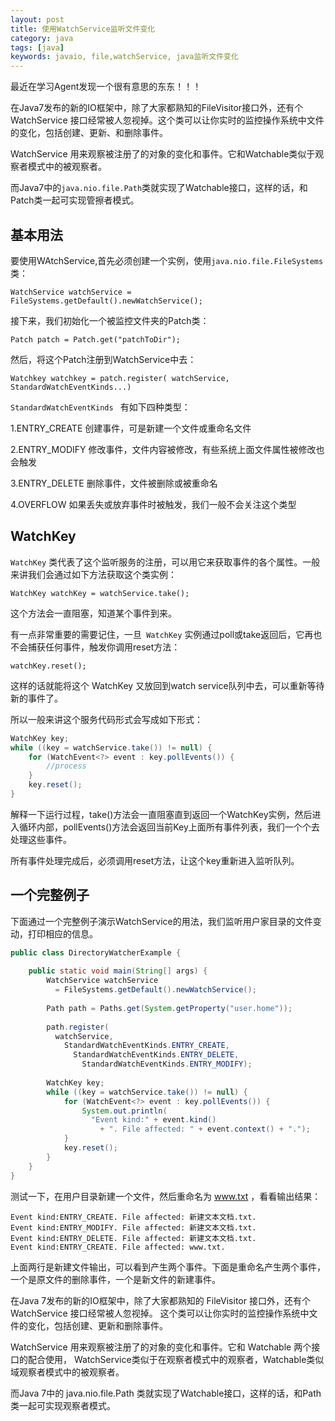 ```yaml
---
layout: post
title: 使用WatchService监听文件变化
category: java
tags: [java]
keywords: javaio, file,watchService, java监听文件变化
---
```

最近在学习Agent发现一个很有意思的东东！！！

在Java7发布的新的IO框架中，除了大家都熟知的FileVisitor接口外，还有个WatchService 接口经常被人忽视掉。这个类可以让你实时的监控操作系统中文件的变化，包括创建、更新、和删除事件。

WatchService 用来观察被注册了的对象的变化和事件。它和Watchable类似于观察者模式中的被观察者。

而Java7中的`java.nio.file.Path`类就实现了Watchable接口，这样的话，和Patch类一起可实现管擦者模式。

## 基本用法

要使用WAtchService,首先必须创建一个实例，使用`java.nio.file.FileSystems`类：

`WatchService watchService = FileSystems.getDefault().newWatchService();`

接下来，我们初始化一个被监控文件夹的Patch类：

`Patch patch = Patch.get("patchToDir");`

然后，将这个Patch注册到WatchService中去：

`Watchkey watchkey = patch.register( watchService, StandardWatchEventKinds...)`

`StandardWatchEventKinds ` 有如下四种类型：

1.ENTRY_CREATE 创建事件，可是新建一个文件或重命名文件

2.ENTRY_MODIFY 修改事件，文件内容被修改，有些系统上面文件属性被修改也会触发

3.ENTRY_DELETE 删除事件，文件被删除或被重命名

4.OVERFLOW 如果丢失或放弃事件时被触发，我们一般不会关注这个类型
 
## WatchKey

`WatchKey` 类代表了这个监听服务的注册，可以用它来获取事件的各个属性。一般来讲我们会通过如下方法获取这个类实例：

`WatchKey watchKey = watchService.take();`

这个方法会一直阻塞，知道某个事件到来。

有一点非常重要的需要记住，一旦` WatchKey` 实例通过poll或take返回后，它再也不会捕获任何事件，触发你调用reset方法：

`watchKey.reset();`

这样的话就能将这个 WatchKey 又放回到watch service队列中去，可以重新等待新的事件了。

所以一般来讲这个服务代码形式会写成如下形式：

```java
WatchKey key;
while ((key = watchService.take()) != null) {
    for (WatchEvent<?> event : key.pollEvents()) {
        //process
    }
    key.reset();
}

```

解释一下运行过程，take()方法会一直阻塞直到返回一个WatchKey实例，然后进入循环内部，pollEvents()方法会返回当前Key上面所有事件列表，我们一个个去处理这些事件。

所有事件处理完成后，必须调用reset方法，让这个key重新进入监听队列。

## 一个完整例子

下面通过一个完整例子演示WatchService的用法，我们监听用户家目录的文件变动，打印相应的信息。

```java
public class DirectoryWatcherExample {
 
    public static void main(String[] args) {
        WatchService watchService
          = FileSystems.getDefault().newWatchService();
 
        Path path = Paths.get(System.getProperty("user.home"));
 
        path.register(
          watchService, 
            StandardWatchEventKinds.ENTRY_CREATE, 
              StandardWatchEventKinds.ENTRY_DELETE, 
                StandardWatchEventKinds.ENTRY_MODIFY);
 
        WatchKey key;
        while ((key = watchService.take()) != null) {
            for (WatchEvent<?> event : key.pollEvents()) {
                System.out.println(
                  "Event kind:" + event.kind() 
                    + ". File affected: " + event.context() + ".");
            }
            key.reset();
        }
    }
}
```

测试一下，在用户目录新建一个文件，然后重命名为 www.txt ，看看输出结果：

```
Event kind:ENTRY_CREATE. File affected: 新建文本文档.txt.
Event kind:ENTRY_MODIFY. File affected: 新建文本文档.txt.
Event kind:ENTRY_DELETE. File affected: 新建文本文档.txt.
Event kind:ENTRY_CREATE. File affected: www.txt.
```

上面两行是新建文件输出，可以看到产生两个事件。下面是重命名产生两个事件，一个是原文件的删除事件，一个是新文件的新建事件。

在Java 7发布的新的IO框架中，除了大家都熟知的 FileVisitor 接口外，还有个 WatchService 接口经常被人忽视掉。 这个类可以让你实时的监控操作系统中文件的变化，包括创建、更新和删除事件。

WatchService 用来观察被注册了的对象的变化和事件。它和 Watchable 两个接口的配合使用， WatchService类似于在观察者模式中的观察者，Watchable类似域观察者模式中的被观察者。

而Java 7中的 java.nio.file.Path 类就实现了Watchable接口，这样的话，和Path类一起可实现观察者模式。


